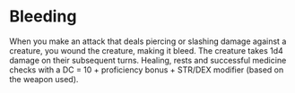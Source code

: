 # Bleeding

When you make an attack that deals piercing or slashing damage against a creature, you wound the creature, making it bleed. The creature takes 1d4 damage on their subsequent turns. Healing, rests and successful medicine checks with a DC = 10 + proficiency bonus + STR/DEX modifier (based on the weapon used).
